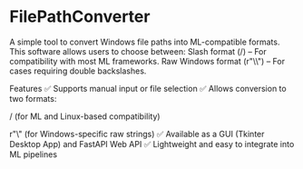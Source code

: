 # FilePathConverter

A simple tool to convert Windows file paths into ML-compatible formats. This software allows users to choose between:
Slash format (/) – For compatibility with most ML frameworks.
Raw Windows format (r"\\\\") – For cases requiring double backslashes.

Features
✅ Supports manual input or file selection
✅ Allows conversion to two formats:

/ (for ML and Linux-based compatibility)

r"\\" (for Windows-specific raw strings)
✅ Available as a GUI (Tkinter Desktop App) and FastAPI Web API
✅ Lightweight and easy to integrate into ML pipelines
